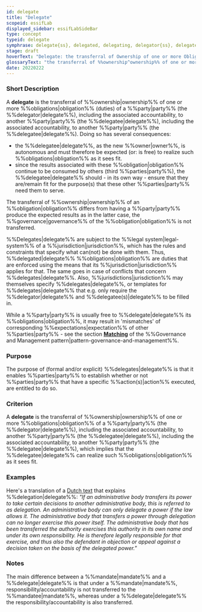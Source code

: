 ```yaml
---
id: delegate
title: "Delegate"
scopeid: essifLab
displayed_sidebar: essifLabSideBar
type: concept
typeid: delegate
symphrase: delegate{ss}, delegated, delegating, delegator{ss}, delegatee{ss}
stage: draft
hoverText: "Delegate: the transferral of Ownership of one or more Obligations of a Party (the Delegator), including the associated accountability, to another Party (the Delegatee), which implies that the Delegatee can realize such Obligations as it sees fit."
glossaryText: "the transferral of %%ownership^ownership%% of one or more %%obligations^obligation%% of a %%party^party%% (the %%delegator^delegate%%), including the associated accountability, to another %%party^party%% (the %%delegatee^delegate%%)), which implies that the %%delegatee^delegate%% can realize such %%obligations^obligation%% as it sees fit."
date: 20220222
---
```


### Short Description
A **delegate** is the transferral of %%ownership|ownership%% of one or more %%obligations|obligation%% (duties) of a %%party|party%% (the %%delegator|delegate%%), including the associated accountability, to another %%party|party%% (the %%delegatee|delegate%%), including the associated accountability, to another %%party|party%% (the %%delegatee|delegate%%). Doing so has several consequences:

- the %%delegatee|delegate%%, as the new %%owner|owner%%, is autonomous and must therefore be expected (or: is free) to realize such %%obligations|obligation%% as it sees fit.
- since the results associated with these %%obligation|obligation%% continue to be consumed by others (third %%parties|party%%), the %%delegatee|delegate%% should - in its own way - ensure that they are/remain fit for the purpose(s) that these other %%parties|party%% need them to serve.

The transferral of %%ownership|ownership%% of an %%obligation|obligation%% differs from having a %%party|party%% produce the expected results as in the latter case, the %%governance|governance%% of the %%obligation|obligation%% is not transferred.

%%Delegates|delegate%% are subject to the %%legal system|legal-system%% of a %%jurisdiction|jurisdiction%%, which has the rules and constraints that specify what can(not) be done with them. Thus, %%delegated|delegate%% %%obligations|obligation%% are duties that are enforced using the means that its %%jurisdiction|jurisdiction%% applies for that. The same goes in case of conflicts that concern %%delegates|delegate%%. Also, %%jurisdictions|jurisdiction%% may themselves specify %%delegates|delegate%%, or templates for %%delegates|delegate%% that e.g. only require the %%delegator|delegate%% and %%delegatee(s)|delegate%% to be filled in.

While a %%party|party%% is usually free to %%delegate|delegate%% its %%obligations|obligation%%, it may result in 'mismatches' of corresponding %%expectations|expectation%% of other %%parties|party%% - see the section **[Matching](pattern-governance-and-management#matching)** of the %%Governance and Management pattern|pattern-governance-and-management%%.


### Purpose
The purpose of (formal and/or explicit) %%delegates|delegate%% is that it enables %%parties|party%% to establish whether or not %%parties|party%% that have a specific %%action(s)|action%% executed, are entitled to do so.

### Criterion
A **delegate** is the transferral of %%ownership|ownership%% of one or more %%obligations|obligation%% of a %%party|party%% (the %%delegator|delegate%%), including the associated accountability, to another %%party|party%% (the %%delegatee|delegate%%), including the associated accountability, to another %%party|party%% (the %%delegatee|delegate%%), which implies that the %%delegatee|delegate%% can realize such %%obligations|obligation%% as it sees fit.

### Examples

Here's a translation of a [Dutch text](https://www.vijverbergadvocaten.nl/bestuursrecht/algemeen-bestuursrecht/mandaat-delegatie-en-volmacht) that explains %%delegation|delegate%%: *"If an administrative body transfers its power to take certain decisions to another administrative body, this is referred to as delegation. An administrative body can only delegate a power if the law allows it. The administrative body that transfers a power through delegation can no longer exercise this power itself. The administrative body that has been transferred the authority exercises this authority in its own name and under its own responsibility. He is therefore legally responsible for that exercise, and thus also the defendant in objection or appeal against a decision taken on the basis of the delegated power."*

### Notes

The main difference between a %%mandate|mandate%% and a %%delegate|delegate%% is that under a %%mandate|mandate%%, responsibility/accountability is not transferred to the %%mandatee|mandate%%, whereas under a %%delegate|delegate%% the responsibility/accountability is also transferred.